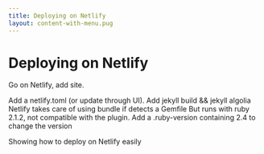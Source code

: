 ```yaml
---
title: Deploying on Netlify
layout: content-with-menu.pug
---
```


# Deploying on Netlify

Go on Netlify, add site.

Add a netlify.toml (or update through UI). Add jekyll build && jekyll algolia
Netlify takes care of using bundle if detects a Gemfile
But runs with ruby 2.1.2, not compatible with the plugin.
Add a .ruby-version containing 2.4 to change the version

Showing how to deploy on Netlify easily





